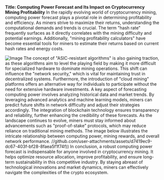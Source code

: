 **Title: Computing Power Forecast and Its Impact on Cryptocurrency Mining Profitability**
In the rapidly evolving world of cryptocurrency mining, computing power forecast plays a pivotal role in determining profitability and efficiency. As miners strive to maximize their returns, understanding the computational demands and trends is crucial. The term "hash rate" frequently surfaces as it directly correlates with the mining difficulty and potential earnings. Additionally, "mining profitability calculators" have become essential tools for miners to estimate their returns based on current hash rates and energy costs.

![Image](https://github.com/user-attachments/assets/4a25d116-2220-4385-b08e-f287af8fcbc4)
The concept of "ASIC-resistant algorithms" is also gaining traction, as these algorithms aim to level the playing field by making it more difficult for specialized hardware to dominate mining operations. This shift can influence the "network security," which is vital for maintaining trust in decentralized systems. Furthermore, the introduction of "cloud mining" platforms offers an alternative way for individuals to participate without the need for extensive hardware investments.
A key aspect of forecasting computing power involves analyzing historical data and market trends. By leveraging advanced analytics and machine learning models, miners can predict future shifts in network difficulty and adjust their strategies accordingly. The integration of blockchain technology ensures transparency and reliability, further enhancing the credibility of these forecasts.
As the landscape continues to evolve, miners must stay informed about advancements such as "proof-of-stake" protocols, which may reduce reliance on traditional mining methods. The image below illustrates the intricate relationship between computing power, mining rewards, and overall network performance. 
 //github.com/user-attachments/assets/d7419ec9-dc67-403f-bf28-8faea5f1f74f))
In conclusion, a robust computing power forecast is indispensable for anyone involved in cryptocurrency mining. It helps optimize resource allocation, improve profitability, and ensure long-term sustainability in this competitive industry. By staying abreast of technological innovations and market dynamics, miners can effectively navigate the complexities of the crypto ecosystem.
